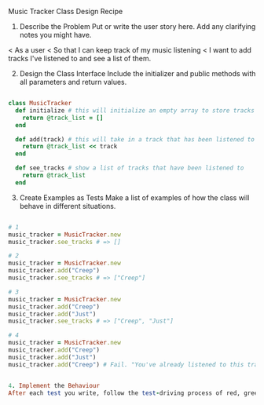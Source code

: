 Music Tracker Class Design Recipe
1. Describe the Problem
Put or write the user story here. Add any clarifying notes you might have.

< As a user
< So that I can keep track of my music listening
< I want to add tracks I've listened to and see a list of them.

2. Design the Class Interface
Include the initializer and public methods with all parameters and return values.

```Ruby

class MusicTracker
  def initialize # this will initialize an empty array to store tracks
    return @track_list = []
  end

  def add(track) # this will take in a track that has been listened to and add it to the list of tracks
    return @track_list << track
  end

  def see_tracks # show a list of tracks that have been listened to
    return @track_list
  end
```
3. Create Examples as Tests
Make a list of examples of how the class will behave in different situations.

```Ruby

# 1
music_tracker = MusicTracker.new
music_tracker.see_tracks # => []

# 2
music_tracker = MusicTracker.new
music_tracker.add("Creep")
music_tracker.see_tracks # => ["Creep"]

# 3
music_tracker = MusicTracker.new
music_tracker.add("Creep")
music_tracker.add("Just")
music_tracker.see_tracks # => ["Creep", "Just"]

# 4
music_tracker = MusicTracker.new
music_tracker.add("Creep")
music_tracker.add("Just")
music_tracker.add("Creep") # Fail. "You've already listened to this track."


4. Implement the Behaviour
After each test you write, follow the test-driving process of red, green, refactor to implement the behaviour.

